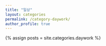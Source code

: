 ```yaml
---
title: "일상"
layout: categories
permalink: /category-daywork/
author_profile: true
---
```

{% assign posts = site.categories.daywork %}
<!-- {% for post in posts %} {% include archive-single.html type=page.entries_layout %} {% endfor %} -->
